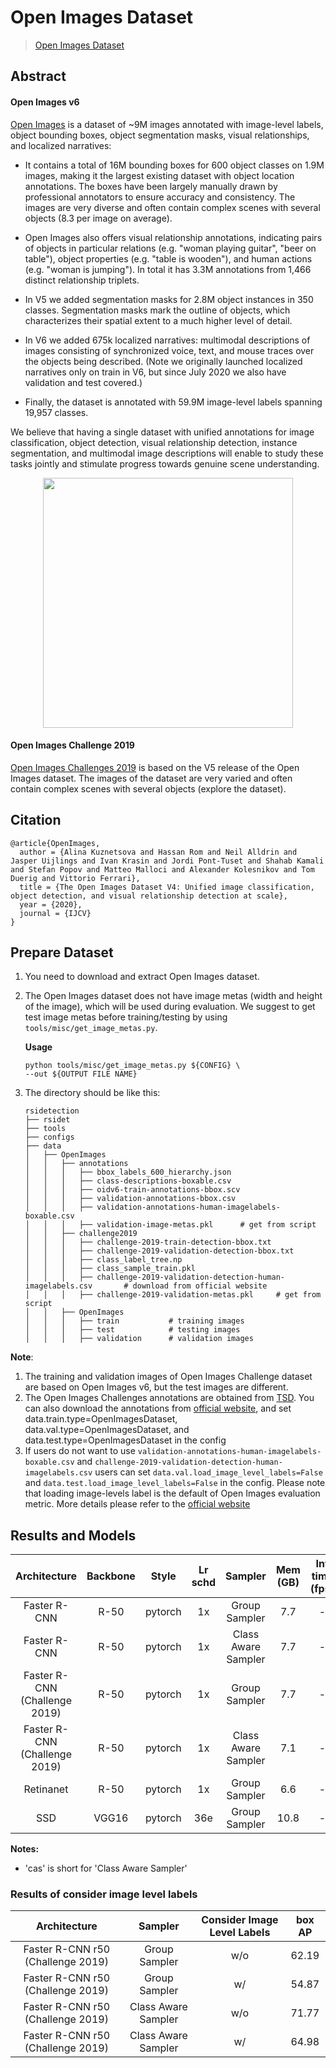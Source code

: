# Open Images Dataset

> [Open Images Dataset](https://arxiv.org/abs/1811.00982)

<!-- [DATASET] -->

## Abstract

<!-- [ABSTRACT] -->

#### Open Images v6

[Open Images](https://storage.googleapis.com/openimages/web/index.html) is a dataset of ~9M images annotated with image-level labels,
object bounding boxes, object segmentation masks, visual relationships,
and localized narratives:

- It contains a total of 16M bounding boxes for 600 object classes on
  1.9M images, making it the largest existing dataset with object location
  annotations. The boxes have been largely manually drawn by professional
  annotators to ensure accuracy and consistency. The images are very diverse
  and often contain complex scenes with several objects (8.3 per image on
  average).

- Open Images also offers visual relationship annotations, indicating pairs
  of objects in particular relations (e.g. "woman playing guitar", "beer on
  table"), object properties (e.g. "table is wooden"), and human actions (e.g.
  "woman is jumping"). In total it has 3.3M annotations from 1,466 distinct
  relationship triplets.

- In V5 we added segmentation masks for 2.8M object instances in 350 classes.
  Segmentation masks mark the outline of objects, which characterizes their
  spatial extent to a much higher level of detail.

- In V6 we added 675k localized narratives: multimodal descriptions of images
  consisting of synchronized voice, text, and mouse traces over the objects being
  described. (Note we originally launched localized narratives only on train in V6,
  but since July 2020 we also have validation and test covered.)

- Finally, the dataset is annotated with 59.9M image-level labels spanning 19,957
  classes.

We believe that having a single dataset with unified annotations for image
classification, object detection, visual relationship detection, instance
segmentation, and multimodal image descriptions will enable to study these
tasks jointly and stimulate progress towards genuine scene understanding.

<!-- [IMAGE] -->

<div align=center>
<img src="https://user-images.githubusercontent.com/48282753/147199750-23e17230-c0cf-49a0-a13c-0d014d49107e.png" height="400"/>
</div>

#### Open Images Challenge 2019

[Open Images Challenges 2019](https://storage.googleapis.com/openimages/web/challenge2019.html) is based on the V5 release of the Open
Images dataset. The images of the dataset are very varied and
often contain complex scenes with several objects (explore the dataset).

## Citation

```
@article{OpenImages,
  author = {Alina Kuznetsova and Hassan Rom and Neil Alldrin and Jasper Uijlings and Ivan Krasin and Jordi Pont-Tuset and Shahab Kamali and Stefan Popov and Matteo Malloci and Alexander Kolesnikov and Tom Duerig and Vittorio Ferrari},
  title = {The Open Images Dataset V4: Unified image classification, object detection, and visual relationship detection at scale},
  year = {2020},
  journal = {IJCV}
}
```

## Prepare Dataset

1. You need to download and extract Open Images dataset.

2. The Open Images dataset does not have image metas (width and height of the image),
   which will be used during evaluation. We suggest to get test image metas before
   training/testing by using `tools/misc/get_image_metas.py`.

   **Usage**

   ```shell
   python tools/misc/get_image_metas.py ${CONFIG} \
   --out ${OUTPUT FILE NAME}
   ```

3. The directory should be like this:

   ```none
   rsidetection
   ├── rsidet
   ├── tools
   ├── configs
   ├── data
   │   ├── OpenImages
   │   │   ├── annotations
   │   │   │   ├── bbox_labels_600_hierarchy.json
   │   │   │   ├── class-descriptions-boxable.csv
   │   │   │   ├── oidv6-train-annotations-bbox.scv
   │   │   │   ├── validation-annotations-bbox.csv
   │   │   │   ├── validation-annotations-human-imagelabels-boxable.csv
   │   │   │   ├── validation-image-metas.pkl      # get from script
   │   │   ├── challenge2019
   │   │   │   ├── challenge-2019-train-detection-bbox.txt
   │   │   │   ├── challenge-2019-validation-detection-bbox.txt
   │   │   │   ├── class_label_tree.np
   │   │   │   ├── class_sample_train.pkl
   │   │   │   ├── challenge-2019-validation-detection-human-imagelabels.csv       # download from official website
   │   │   │   ├── challenge-2019-validation-metas.pkl     # get from script
   │   │   ├── OpenImages
   │   │   │   ├── train           # training images
   │   │   │   ├── test            # testing images
   │   │   │   ├── validation      # validation images
   ```

**Note**:

1. The training and validation images of Open Images Challenge dataset are based on
   Open Images v6, but the test images are different.
2. The Open Images Challenges annotations are obtained from [TSD](https://github.com/Sense-X/TSD).
   You can also download the annotations from [official website](https://storage.googleapis.com/openimages/web/challenge2019_downloads.html),
   and set data.train.type=OpenImagesDataset, data.val.type=OpenImagesDataset, and data.test.type=OpenImagesDataset in the config
3. If users do not want to use `validation-annotations-human-imagelabels-boxable.csv` and `challenge-2019-validation-detection-human-imagelabels.csv`
   users can set `data.val.load_image_level_labels=False` and `data.test.load_image_level_labels=False` in the config.
   Please note that loading image-levels label is the default of Open Images evaluation metric.
   More details please refer to the [official website](https://storage.googleapis.com/openimages/web/evaluation.html)

## Results and Models

|         Architecture          | Backbone |  Style  | Lr schd |       Sampler       | Mem (GB) | Inf time (fps) | box AP |                                                                   Config                                                                   |                                                                                                                                                                                                      Download                                                                                                                                                                                                      |
| :---------------------------: | :------: | :-----: | :-----: | :-----------------: | :------: | :------------: | :----: | :----------------------------------------------------------------------------------------------------------------------------------------: | :----------------------------------------------------------------------------------------------------------------------------------------------------------------------------------------------------------------------------------------------------------------------------------------------------------------------------------------------------------------------------------------------------------------: |
|         Faster R-CNN          |   R-50   | pytorch |   1x    |    Group Sampler    |   7.7    |       -        |  51.6  |        [config](https://github.com/open-mmlab/rsidetection/tree/master/configs/openimages/faster_rcnn_r50_fpn_32x2_1x_openimages.py)        |                             [model](https://download.openmmlab.com/rsidetection/v2.0/openimages/faster_rcnn_r50_fpn_32x2_1x_openimages/faster_rcnn_r50_fpn_32x2_1x_openimages_20211130_231159-e87ab7ce.pth) \| [log](https://download.openmmlab.com/rsidetection/v2.0/openimages/faster_rcnn_r50_fpn_32x2_1x_openimages/faster_rcnn_r50_fpn_32x2_1x_openimages_20211130_231159.log.json)                             |
|         Faster R-CNN          |   R-50   | pytorch |   1x    | Class Aware Sampler |   7.7    |       -        |  60.0  |      [config](https://github.com/open-mmlab/rsidetection/tree/master/configs/openimages/faster_rcnn_r50_fpn_32x2_cas_1x_openimages.py)      |                       [model](https://download.openmmlab.com/rsidetection/v2.0/openimages/faster_rcnn_r50_fpn_32x2_cas_1x_openimages/faster_rcnn_r50_fpn_32x2_cas_1x_openimages_20220306_202424-98c630e5.pth) \| [log](https://download.openmmlab.com/rsidetection/v2.0/openimages/faster_rcnn_r50_fpn_32x2_1x_openimages/faster_rcnn_r50_fpn_32x2_cas_1x_openimages_20220306_202424.log.json)                       |
| Faster R-CNN (Challenge 2019) |   R-50   | pytorch |   1x    |    Group Sampler    |   7.7    |       -        |  54.9  |   [config](https://github.com/open-mmlab/rsidetection/tree/master/configs/openimages/faster_rcnn_r50_fpn_32x2_1x_openimages_challenge.py)   |         [model](https://download.openmmlab.com/rsidetection/v2.0/openimages/faster_rcnn_r50_fpn_32x2_1x_openimages_challenge/faster_rcnn_r50_fpn_32x2_1x_openimages_challenge_20220114_045100-0e79e5df.pth) \| [log](https://download.openmmlab.com/rsidetection/v2.0/openimages/faster_rcnn_r50_fpn_32x2_1x_openimages_challenge/faster_rcnn_r50_fpn_32x2_1x_openimages_challenge_20220114_045100.log.json)         |
| Faster R-CNN (Challenge 2019) |   R-50   | pytorch |   1x    | Class Aware Sampler |   7.1    |       -        |  65.0  | [config](https://github.com/open-mmlab/rsidetection/tree/master/configs/openimages/faster_rcnn_r50_fpn_32x2_cas_1x_openimages_challenge.py) | [model](https://download.openmmlab.com/rsidetection/v2.0/openimages/faster_rcnn_r50_fpn_32x2_cas_1x_openimages_challenge/faster_rcnn_r50_fpn_32x2_cas_1x_openimages_challenge_20220221_192021-34c402d9.pth) \| [log](https://download.openmmlab.com/rsidetection/v2.0/openimages/faster_rcnn_r50_fpn_32x2_cas_1x_openimages_challenge/faster_rcnn_r50_fpn_32x2_cas_1x_openimages_challenge_20220221_192021.log.json) |
|           Retinanet           |   R-50   | pytorch |   1x    |    Group Sampler    |   6.6    |       -        |  61.5  |         [config](https://github.com/open-mmlab/rsidetection/tree/master/configs/openimages/retinanet_r50_fpn_32x2_1x_openimages.py)         |                                 [model](https://download.openmmlab.com/rsidetection/v2.0/openimages/retinanet_r50_fpn_32x2_1x_openimages/retinanet_r50_fpn_32x2_1x_openimages_20211223_071954-d2ae5462.pth) \| [log](https://download.openmmlab.com/rsidetection/v2.0/openimages/retinanet_r50_fpn_32x2_1x_openimages/retinanet_r50_fpn_32x2_1x_openimages_20211223_071954.log.json)                                 |
|              SSD              |  VGG16   | pytorch |   36e   |    Group Sampler    |   10.8   |       -        |  35.4  |              [config](https://github.com/open-mmlab/rsidetection/tree/master/configs/openimages/ssd300_32x8_36e_openimages.py)              |                                                     [model](https://download.openmmlab.com/rsidetection/v2.0/openimages/ssd300_32x8_36e_openimages/ssd300_32x8_36e_openimages_20211224_000232-dce93846.pth) \| [log](https://download.openmmlab.com/rsidetection/v2.0/openimages/ssd300_32x8_36e_openimages/ssd300_32x8_36e_openimages_20211224_000232.log.json)                                                     |

**Notes:**

- 'cas' is short for 'Class Aware Sampler'

### Results of consider image level labels

|           Architecture            |       Sampler       | Consider Image Level Labels | box AP |
| :-------------------------------: | :-----------------: | :-------------------------: | :----: |
| Faster R-CNN r50 (Challenge 2019) |    Group Sampler    |             w/o             | 62.19  |
| Faster R-CNN r50 (Challenge 2019) |    Group Sampler    |             w/              | 54.87  |
| Faster R-CNN r50 (Challenge 2019) | Class Aware Sampler |             w/o             | 71.77  |
| Faster R-CNN r50 (Challenge 2019) | Class Aware Sampler |             w/              | 64.98  |
